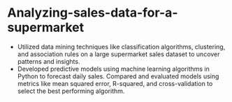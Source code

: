 # Analyzing-sales-data-for-a-supermarket
* Utilized data mining techniques like classification algorithms, clustering, and association rules on a large supermarket sales dataset to uncover patterns and insights.
* Developed predictive models using
machine learning
algorithms in Python to forecast daily sales. Compared and
evaluated models
using metrics like mean squared error, R-squared, and cross-validation to select the best performing algorithm.
